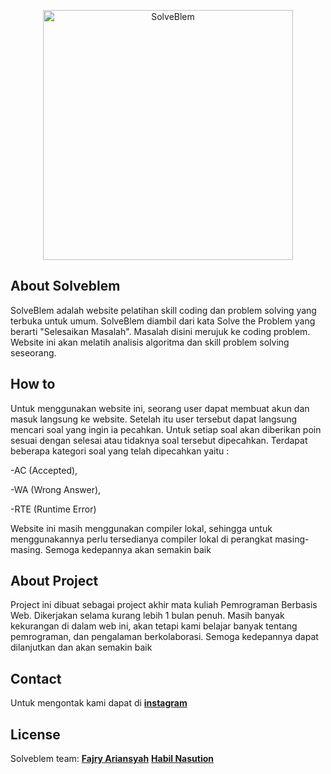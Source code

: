 <p align="center"><a href="https://Solveblem.com" target="_blank"><img src="public/images/Solveblem.png" width="400" alt="SolveBlem"></a></p>


## About Solveblem

SolveBlem adalah website pelatihan skill coding dan problem solving yang terbuka untuk umum. SolveBlem
diambil dari kata Solve the Problem yang berarti "Selesaikan Masalah". Masalah disini merujuk ke coding
problem. Website ini akan melatih analisis algoritma dan skill problem solving seseorang.

## How to 

Untuk menggunakan website ini, seorang user dapat membuat akun dan masuk langsung ke website. Setelah itu user tersebut dapat langsung mencari soal yang ingin ia pecahkan. Untuk setiap soal akan diberikan poin sesuai dengan selesai atau tidaknya soal tersebut dipecahkan. Terdapat beberapa kategori soal yang telah dipecahkan yaitu :

-AC (Accepted),

-WA (Wrong Answer),

-RTE (Runtime Error)

Website ini masih menggunakan compiler lokal, sehingga untuk menggunakannya perlu tersedianya compiler lokal di perangkat masing-masing. Semoga kedepannya akan semakin baik

## About Project

Project ini dibuat sebagai project akhir mata kuliah Pemrograman Berbasis Web. Dikerjakan selama kurang lebih 1 bulan penuh. Masih banyak kekurangan di dalam web ini, akan tetapi kami belajar banyak tentang pemrograman, dan pengalaman berkolaborasi. Semoga kedepannya dapat dilanjutkan dan akan semakin baik

## Contact

Untuk mengontak kami dapat di **[instagram](https://www.instagram.com/ry___rian/)**

## License
Solveblem team:
**[Fajry Ariansyah](https://www.instagram.com/ry___rian/)**
**[Habil Nasution](https://www.instagram.com/ry___rian/)**
